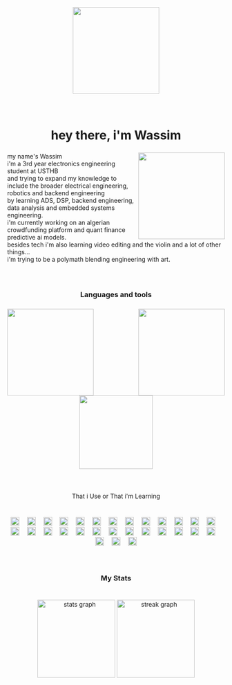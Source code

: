 <div align="center">
  <img height="200" src="https://img1.picmix.com/output/stamp/normal/2/2/5/6/2526522_fc972.gif"  />
</div>

###

<br clear="both">

<h1 align="center">hey there, i'm Wassim</h1>

###

<img align="right" height="200" src="https://media1.tenor.com/m/-UjjaU6GTaQAAAAd/walking-by-adam-smasher.gif"  />

###

<p align="left">my name's Wassim<br>i'm a 3rd year electronics engineering student at USTHB<br>and trying to expand my knowledge to include the broader electrical engineering, robotics and backend engineering<br>by learning ADS, DSP, backend engineering, data analysis and embedded systems engineering. <br>i'm currently working on an algerian crowdfunding platform and quant finance predictive ai models.<br>besides tech i'm also learning video editing and the violin and a lot of other things...<br>i'm trying to be a polymath blending engineering with art.</p>

###

<br clear="both">

<h3 align="center">Languages and tools</h3>

###

<img align="right" height="200" src="https://img1.picmix.com/output/stamp/normal/2/4/6/1/2601642_4a15d.gif"  />

###

<img align="left" height="200" src="https://img1.picmix.com/output/pic/normal/5/7/4/2/11892475_50987.gif"  />

###

<div align="center">
  <img height="170" src="https://c.tenor.com/ks-oRYhUAcMAAAAd/tenor.gif"  />
</div>

###

<br clear="both">

<p align="center">That i Use or That i'm Learning</p>

###

<br clear="both">

<div align="center">
  <img src="https://cdn.simpleicons.org/anaconda/44A833" height="20" alt="anaconda logo"  />
  <img width="10" />
  <img src="https://cdn.jsdelivr.net/gh/devicons/devicon/icons/arduino/arduino-original.svg" height="20" alt="arduino logo"  />
  <img width="10" />
  <img src="https://cdn.jsdelivr.net/gh/devicons/devicon/icons/c/c-original.svg" height="20" alt="c logo"  />
  <img width="10" />
  <img src="https://cdn.simpleicons.org/c++/00599C" height="20" alt="cplusplus logo"  />
  <img width="10" />
  <img src="https://cdn.simpleicons.org/css3/1572B6" height="20" alt="css3 logo"  />
  <img width="10" />
  <img src="https://cdn.simpleicons.org/html5/E34F26" height="20" alt="html5 logo"  />
  <img width="10" />
  <img src="https://cdn.simpleicons.org/javascript/F7DF1E" height="20" alt="javascript logo"  />
  <img width="10" />
  <img src="https://cdn.simpleicons.org/django/092E20" height="20" alt="django logo"  />
  <img width="10" />
  <img src="https://cdn.simpleicons.org/mongodb/47A248" height="20" alt="mongodb logo"  />
  <img width="10" />
  <img src="https://cdn.simpleicons.org/nodedotjs/339933" height="20" alt="nodejs logo"  />
  <img width="10" />
  <img src="https://cdn.simpleicons.org/git/F05032" height="20" alt="git logo"  />
  <img width="10" />
  <img src="https://cdn.simpleicons.org/github/181717" height="20" alt="github logo"  />
  <img width="10" />
  <img src="https://cdn.simpleicons.org/googlecloud/4285F4" height="20" alt="googlecloud logo"  />
  <img width="10" />
  <img src="https://cdn.jsdelivr.net/gh/devicons/devicon/icons/kaggle/kaggle-original.svg" height="20" alt="kaggle logo"  />
  <img width="10" />
  <img src="https://cdn.simpleicons.org/linux/FCC624" height="20" alt="linux logo"  />
  <img width="10" />
  <img src="https://cdn.jsdelivr.net/gh/devicons/devicon/icons/matlab/matlab-original.svg" height="20" alt="matlab logo"  />
  <img width="10" />
  <img src="https://cdn.simpleicons.org/python/3776AB" height="20" alt="python logo"  />
  <img width="10" />
  <img src="https://cdn.simpleicons.org/numpy/013243" height="20" alt="numpy logo"  />
  <img width="10" />
  <img src="https://cdn.simpleicons.org/opencv/5C3EE8" height="20" alt="opencv logo"  />
  <img width="10" />
  <img src="https://cdn.simpleicons.org/pandas/150458" height="20" alt="pandas logo"  />
  <img width="10" />
  <img src="https://cdn.simpleicons.org/raspberrypi/A22846" height="20" alt="raspberrypi logo"  />
  <img width="10" />
  <img src="https://cdn.jsdelivr.net/gh/devicons/devicon/icons/tensorflow/tensorflow-original.svg" height="20" alt="tensorflow logo"  />
  <img width="10" />
  <img src="https://cdn.simpleicons.org/typescript/3178C6" height="20" alt="typescript logo"  />
  <img width="10" />
  <img src="https://cdn.jsdelivr.net/gh/devicons/devicon/icons/vscode/vscode-original.svg" height="20" alt="vscode logo"  />
  <img width="10" />
  <img src="https://cdn.simpleicons.org/ros/22314E" height="20" alt="ros logo"  />
  <img width="10" />
  <img src="https://cdn.simpleicons.org/jupyter/F37626" height="20" alt="jupyter logo"  />
  <img width="10" />
  <img src="https://cdn.simpleicons.org/mysql/4479A1" height="20" alt="mysql logo"  />
  <img width="10" />
  <img src="https://cdn.jsdelivr.net/gh/devicons/devicon/icons/amazonwebservices/amazonwebservices-line-wordmark.svg" height="20" alt="amazonwebservices logo"  />
  <img width="10" />
  <img src="https://cdn.simpleicons.org/nextdotjs/000000" height="20" alt="nextjs logo"  />
</div>

###

<br clear="both">

<h3 align="center">My Stats</h3>

###

<br clear="both">

<div align="center">
  <img src="https://github-readme-stats.vercel.app/api?username=WRH-05&hide_title=false&hide_rank=false&show_icons=true&include_all_commits=false&count_private=true&disable_animations=false&theme=github_dark&locale=en&hide_border=true&order=1&custom_title=my%20meaningless%20numbers" height="180" alt="stats graph"  />
  <img src="https://streak-stats.demolab.com?user=WRH-05&locale=en&mode=weekly&theme=github_dark&hide_border=true&border_radius=5&order=3" height="180" alt="streak graph"  />
</div>

###
